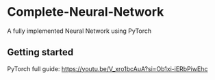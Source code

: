 # Complete-Neural-Network
A fully implemented Neural Network using PyTorch

## Getting started

PyTorch full guide:
https://youtu.be/V_xro1bcAuA?si=Ob1xi-iERbPiwEhc

